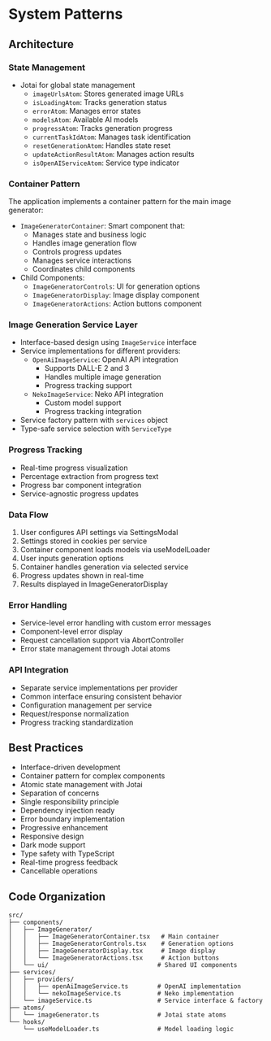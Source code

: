 # System Patterns

## Architecture

### State Management
- Jotai for global state management
  - `imageUrlsAtom`: Stores generated image URLs
  - `isLoadingAtom`: Tracks generation status
  - `errorAtom`: Manages error states
  - `modelsAtom`: Available AI models
  - `progressAtom`: Tracks generation progress
  - `currentTaskIdAtom`: Manages task identification
  - `resetGenerationAtom`: Handles state reset
  - `updateActionResultAtom`: Manages action results
  - `isOpenAIServiceAtom`: Service type indicator

### Container Pattern
The application implements a container pattern for the main image generator:
- `ImageGeneratorContainer`: Smart component that:
  - Manages state and business logic
  - Handles image generation flow
  - Controls progress updates
  - Manages service interactions
  - Coordinates child components
- Child Components:
  - `ImageGeneratorControls`: UI for generation options
  - `ImageGeneratorDisplay`: Image display component
  - `ImageGeneratorActions`: Action buttons component

### Image Generation Service Layer
- Interface-based design using `ImageService` interface
- Service implementations for different providers:
  - `OpenAiImageService`: OpenAI API integration
    - Supports DALL-E 2 and 3
    - Handles multiple image generation
    - Progress tracking support
  - `NekoImageService`: Neko API integration
    - Custom model support
    - Progress tracking integration
- Service factory pattern with `services` object
- Type-safe service selection with `ServiceType`

### Progress Tracking
- Real-time progress visualization
- Percentage extraction from progress text
- Progress bar component integration
- Service-agnostic progress updates

### Data Flow
1. User configures API settings via SettingsModal
2. Settings stored in cookies per service
3. Container component loads models via useModelLoader
4. User inputs generation options
5. Container handles generation via selected service
6. Progress updates shown in real-time
7. Results displayed in ImageGeneratorDisplay

### Error Handling
- Service-level error handling with custom error messages
- Component-level error display
- Request cancellation support via AbortController
- Error state management through Jotai atoms

### API Integration
- Separate service implementations per provider
- Common interface ensuring consistent behavior
- Configuration management per service
- Request/response normalization
- Progress tracking standardization

## Best Practices
- Interface-driven development
- Container pattern for complex components
- Atomic state management with Jotai
- Separation of concerns
- Single responsibility principle
- Dependency injection ready
- Error boundary implementation
- Progressive enhancement
- Responsive design
- Dark mode support
- Type safety with TypeScript
- Real-time progress feedback
- Cancellable operations

## Code Organization
```
src/
├── components/
│   ├── ImageGenerator/
│   │   ├── ImageGeneratorContainer.tsx   # Main container
│   │   ├── ImageGeneratorControls.tsx    # Generation options
│   │   ├── ImageGeneratorDisplay.tsx     # Image display
│   │   └── ImageGeneratorActions.tsx     # Action buttons
│   └── ui/                              # Shared UI components
├── services/
│   ├── providers/
│   │   ├── openAiImageService.ts        # OpenAI implementation
│   │   └── nekoImageService.ts          # Neko implementation
│   └── imageService.ts                  # Service interface & factory
├── atoms/
│   └── imageGenerator.ts                # Jotai state atoms
└── hooks/
    └── useModelLoader.ts                # Model loading logic